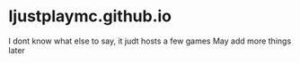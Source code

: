 # Ijustplaymc.github.io
I dont know what else to say, it judt hosts a few games
May add more things later
